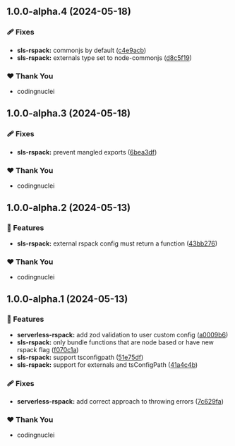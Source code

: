 ## 1.0.0-alpha.4 (2024-05-18)


### 🩹 Fixes

- **sls-rspack:** commonjs by default ([c4e9acb](https://github.com/kitchenshelf/serverless-rspack/commit/c4e9acb))
- **sls-rspack:** externals type set to node-commonjs ([d8c5f19](https://github.com/kitchenshelf/serverless-rspack/commit/d8c5f19))

### ❤️  Thank You

- codingnuclei

## 1.0.0-alpha.3 (2024-05-18)


### 🩹 Fixes

- **sls-rspack:** prevent mangled exports ([6bea3df](https://github.com/kitchenshelf/serverless-rspack/commit/6bea3df))

### ❤️  Thank You

- codingnuclei

## 1.0.0-alpha.2 (2024-05-13)


### 🚀 Features

- **sls-rspack:** external rspack config must return a function ([43bb276](https://github.com/kitchenshelf/serverless-rspack/commit/43bb276))

### ❤️  Thank You

- codingnuclei

## 1.0.0-alpha.1 (2024-05-13)

### 🚀 Features

- **serverless-rspack:** add zod validation to user custom config ([a0009b6](https://github.com/kitchenshelf/serverless-rspack/commit/a0009b6))
- **sls-rspack:** only bundle functions that are node based or have new rspack flag ([f070c1a](https://github.com/kitchenshelf/serverless-rspack/commit/f070c1a))
- **sls-rspack:** support tsconfigpath ([51e75df](https://github.com/kitchenshelf/serverless-rspack/commit/51e75df))
- **sls-rspack:** support for externals and tsConfigPath ([41a4c4b](https://github.com/kitchenshelf/serverless-rspack/commit/41a4c4b))

### 🩹 Fixes

- **serverless-rspack:** add correct approach to throwing errors ([7c629fa](https://github.com/kitchenshelf/serverless-rspack/commit/7c629fa))

### ❤️ Thank You

- codingnuclei
